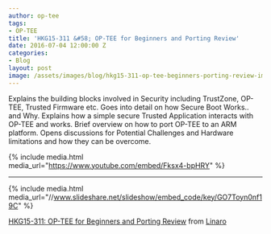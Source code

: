 ```yaml
---
author: op-tee
tags:
- OP-TEE
title: 'HKG15-311 &#58; OP-TEE for Beginners and Porting Review'
date: 2016-07-04 12:00:00 Z
categories:
- Blog
layout: post
image: /assets/images/blog/hkg15-311-op-tee-beginners-porting-review-image.jpg
---
```


Explains the building blocks involved in Security including TrustZone, OP-TEE, Trusted Firmware etc. Goes into detail on how Secure Boot Works.. and Why. Explains how a simple secure Trusted Application interacts with OP-TEE and works. Brief overview on how to port OP-TEE to an ARM platform. Opens discussions for Potential Challenges and Hardware limitations and how they can be overcome.


{% include media.html media_url="https://www.youtube.com/embed/Fksx4-bpHRY" %}


--------

{% include media.html media_url="//www.slideshare.net/slideshow/embed_code/key/GO7Toyn0nf19C" %}


[HKG15-311: OP-TEE for Beginners and Porting Review](https://www.slideshare.net/linaroorg/hkg15311-optee-for-beginners-and-porting-review) from [Linaro](http://www.slideshare.net/linaroorg)
